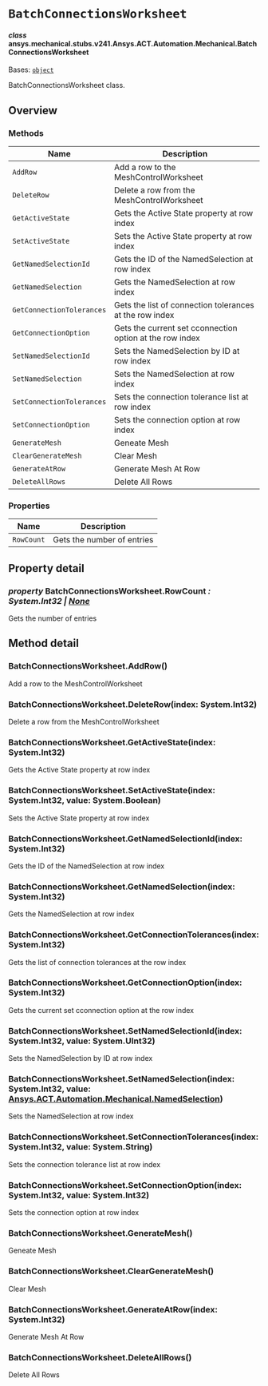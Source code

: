 # `BatchConnectionsWorksheet`



#### *class* ansys.mechanical.stubs.v241.Ansys.ACT.Automation.Mechanical.BatchConnectionsWorksheet

Bases: [`object`](https://docs.python.org/3/library/functions.html#object)

BatchConnectionsWorksheet class.

<!-- !! processed by numpydoc !! -->

<a id="overview"></a>

## Overview

### Methods

| Name | Description |
|---------------------------|----------------------------------------------------------|
| `AddRow`                  | Add a row to the MeshControlWorksheet                    |
| `DeleteRow`               | Delete a row from the MeshControlWorksheet               |
| `GetActiveState`          | Gets the Active State property at row index              |
| `SetActiveState`          | Sets the Active State property at row index              |
| `GetNamedSelectionId`     | Gets the ID of the NamedSelection at row index           |
| `GetNamedSelection`       | Gets the NamedSelection at row index                     |
| `GetConnectionTolerances` | Gets the list of connection tolerances at the row index  |
| `GetConnectionOption`     | Gets the current set cconnection option at the row index |
| `SetNamedSelectionId`     | Sets the NamedSelection by ID at row index               |
| `SetNamedSelection`       | Sets the NamedSelection at row index                     |
| `SetConnectionTolerances` | Sets the connection tolerance list at row index          |
| `SetConnectionOption`     | Sets the connection option at row index                  |
| `GenerateMesh`            | Geneate Mesh                                             |
| `ClearGenerateMesh`       | Clear Mesh                                               |
| `GenerateAtRow`           | Generate Mesh At Row                                     |
| `DeleteAllRows`           | Delete All Rows                                          |

### Properties

| Name | Description |
|--------------|------------------------------|
| `RowCount`   | Gets the number of entries   |

<a id="property-detail"></a>

## Property detail

### *property* BatchConnectionsWorksheet.RowCount *: System.Int32 | [None](https://docs.python.org/3/library/constants.html#None)*

Gets the number of entries

<!-- !! processed by numpydoc !! -->

<a id="method-detail"></a>

## Method detail

### BatchConnectionsWorksheet.AddRow()

Add a row to the MeshControlWorksheet

<!-- !! processed by numpydoc !! -->

### BatchConnectionsWorksheet.DeleteRow(index: System.Int32)

Delete a row from the MeshControlWorksheet

<!-- !! processed by numpydoc !! -->

### BatchConnectionsWorksheet.GetActiveState(index: System.Int32)

Gets the Active State property at row index

<!-- !! processed by numpydoc !! -->

### BatchConnectionsWorksheet.SetActiveState(index: System.Int32, value: System.Boolean)

Sets the Active State property at row index

<!-- !! processed by numpydoc !! -->

### BatchConnectionsWorksheet.GetNamedSelectionId(index: System.Int32)

Gets the ID of the NamedSelection at row index

<!-- !! processed by numpydoc !! -->

### BatchConnectionsWorksheet.GetNamedSelection(index: System.Int32)

Gets the NamedSelection at row index

<!-- !! processed by numpydoc !! -->

### BatchConnectionsWorksheet.GetConnectionTolerances(index: System.Int32)

Gets the list of connection tolerances at the row index

<!-- !! processed by numpydoc !! -->

### BatchConnectionsWorksheet.GetConnectionOption(index: System.Int32)

Gets the current set cconnection option at the row index

<!-- !! processed by numpydoc !! -->

### BatchConnectionsWorksheet.SetNamedSelectionId(index: System.Int32, value: System.UInt32)

Sets the NamedSelection by ID at row index

<!-- !! processed by numpydoc !! -->

### BatchConnectionsWorksheet.SetNamedSelection(index: System.Int32, value: [Ansys.ACT.Automation.Mechanical.NamedSelection](NamedSelection.md#ansys.mechanical.stubs.v241.Ansys.ACT.Automation.Mechanical.NamedSelection))

Sets the NamedSelection at row index

<!-- !! processed by numpydoc !! -->

### BatchConnectionsWorksheet.SetConnectionTolerances(index: System.Int32, value: System.String)

Sets the connection tolerance list at row index

<!-- !! processed by numpydoc !! -->

### BatchConnectionsWorksheet.SetConnectionOption(index: System.Int32, value: System.Int32)

Sets the connection option at row index

<!-- !! processed by numpydoc !! -->

### BatchConnectionsWorksheet.GenerateMesh()

Geneate Mesh

<!-- !! processed by numpydoc !! -->

### BatchConnectionsWorksheet.ClearGenerateMesh()

Clear Mesh

<!-- !! processed by numpydoc !! -->

### BatchConnectionsWorksheet.GenerateAtRow(index: System.Int32)

Generate Mesh At Row

<!-- !! processed by numpydoc !! -->

### BatchConnectionsWorksheet.DeleteAllRows()

Delete All Rows

<!-- !! processed by numpydoc !! -->

